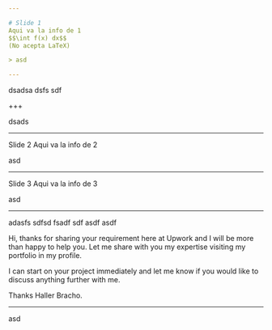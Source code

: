 ```yaml
---

# Slide 1
Aqui va la info de 1
$$\int f(x) dx$$
(No acepta LaTeX)

> asd

---
```


dsadsa dsfs sdf

+++

dsads

---

Slide 2
Aqui va la info de 2

asd

---

Slide 3
Aqui va la info de 3

asd

---

adasfs sdfsd fsadf sdf asdf asdf

Hi, thanks for sharing your requirement here at Upwork and I will be more than happy to help you. Let me share with you my expertise visiting my portfolio in my profile. 

I can start on your project immediately and let me know if you would like to discuss anything further with me. 

Thanks
Haller Bracho.

---

asd


